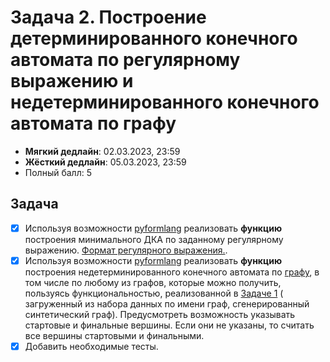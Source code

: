# Задача 2. Построение детерминированного конечного автомата по регулярному выражению и недетерминированного конечного автомата по графу

* **Мягкий дедлайн**: 02.03.2023, 23:59
* **Жёсткий дедлайн**: 05.03.2023, 23:59
* Полный балл: 5

## Задача

- [x] Используя возможности [pyformlang](https://pyformlang.readthedocs.io/en/latest/) реализовать **функцию**
  построения минимального ДКА по заданному регулярному
  выражению. [Формат регулярного выражения.](https://pyformlang.readthedocs.io/en/latest/usage.html#regular-expression).
- [x] Используя возможности [pyformlang](https://pyformlang.readthedocs.io/en/latest/) реализовать **функцию**
  построения недетерминированного конечного автомата
  по [графу](https://networkx.org/documentation/stable/reference/classes/multidigraph.html), в том числе по любому из
  графов, которые можно получить, пользуясь функциональностью, реализованной
  в [Задаче 1](https://github.com/FormalLanguageConstrainedPathQuerying/formal-lang-course/blob/main/tasks/task1.md) (
  загруженный из набора данных по имени граф, сгенерированный синтетический граф). Предусмотреть возможность указывать
  стартовые и финальные вершины. Если они не указаны, то считать все вершины стартовыми и финальными.
- [x] Добавить необходимые тесты.
